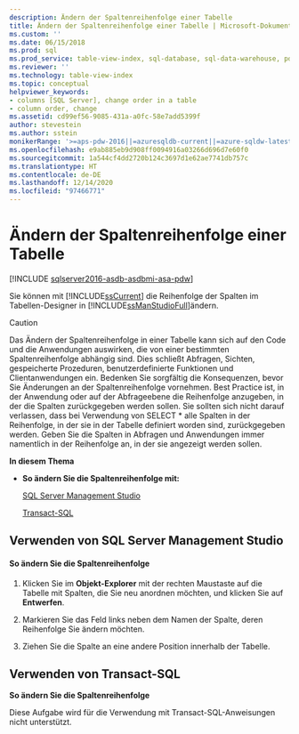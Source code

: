 ```yaml
---
description: Ändern der Spaltenreihenfolge einer Tabelle
title: Ändern der Spaltenreihenfolge einer Tabelle | Microsoft-Dokumentation
ms.custom: ''
ms.date: 06/15/2018
ms.prod: sql
ms.prod_service: table-view-index, sql-database, sql-data-warehouse, pdw
ms.reviewer: ''
ms.technology: table-view-index
ms.topic: conceptual
helpviewer_keywords:
- columns [SQL Server], change order in a table
- column order, change
ms.assetid: cd99ef56-9085-431a-a0fc-58e7add5399f
author: stevestein
ms.author: sstein
monikerRange: '>=aps-pdw-2016||=azuresqldb-current||=azure-sqldw-latest||>=sql-server-2016||>=sql-server-linux-2017||=azuresqldb-mi-current'
ms.openlocfilehash: e9ab885eb9d908ff0094916a03266d696d7e60f0
ms.sourcegitcommit: 1a544cf4dd2720b124c3697d1e62ae7741db757c
ms.translationtype: HT
ms.contentlocale: de-DE
ms.lasthandoff: 12/14/2020
ms.locfileid: "97466771"
---
```

# <a name="change-column-order-in-a-table"></a>Ändern der Spaltenreihenfolge einer Tabelle

[!INCLUDE [sqlserver2016-asdb-asdbmi-asa-pdw](../../includes/applies-to-version/sqlserver2016-asdb-asdbmi-asa-pdw.md)]

  Sie können mit [!INCLUDE[ssCurrent](../../includes/sscurrent-md.md)] die Reihenfolge der Spalten im Tabellen-Designer in [!INCLUDE[ssManStudioFull](../../includes/ssmanstudiofull-md.md)]ändern.  
  
> [!CAUTION]  
>  Das Ändern der Spaltenreihenfolge in einer Tabelle kann sich auf den Code und die Anwendungen auswirken, die von einer bestimmten Spaltenreihenfolge abhängig sind. Dies schließt Abfragen, Sichten, gespeicherte Prozeduren, benutzerdefinierte Funktionen und Clientanwendungen ein. Bedenken Sie sorgfältig die Konsequenzen, bevor Sie Änderungen an der Spaltenreihenfolge vornehmen. Best Practice ist, in der Anwendung oder auf der Abfrageebene die Reihenfolge anzugeben, in der die Spalten zurückgegeben werden sollen. Sie sollten sich nicht darauf verlassen, dass bei Verwendung von SELECT * alle Spalten in der Reihenfolge, in der sie in der Tabelle definiert worden sind, zurückgegeben werden. Geben Sie die Spalten in Abfragen und Anwendungen immer namentlich in der Reihenfolge an, in der sie angezeigt werden sollen.  
  
 **In diesem Thema**  
  
-   **So ändern Sie die Spaltenreihenfolge mit:**  
  
     [SQL Server Management Studio](#SSMSProcedure)  
  
     [Transact-SQL](#TsqlProcedure)  
  
##  <a name="using-sql-server-management-studio"></a><a name="SSMSProcedure"></a> Verwenden von SQL Server Management Studio  
  
#### <a name="to-change-the-column-order"></a>So ändern Sie die Spaltenreihenfolge  
  
1.  Klicken Sie im **Objekt-Explorer** mit der rechten Maustaste auf die Tabelle mit Spalten, die Sie neu anordnen möchten, und klicken Sie auf **Entwerfen**.  
  
2.  Markieren Sie das Feld links neben dem Namen der Spalte, deren Reihenfolge Sie ändern möchten.  
  
3.  Ziehen Sie die Spalte an eine andere Position innerhalb der Tabelle.  
  
##  <a name="using-transact-sql"></a><a name="TsqlProcedure"></a> Verwenden von Transact-SQL  
 **So ändern Sie die Spaltenreihenfolge**  
  
 Diese Aufgabe wird für die Verwendung mit Transact-SQL-Anweisungen nicht unterstützt.  
  
###  <a name="TsqlExample"></a>  
